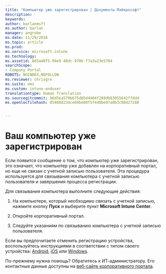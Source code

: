 ```yaml
---
title: "Компьютер уже зарегистрирован | Документы Майкрософт"
description: 
keywords: 
author: barlanmsft
ms.author: barlan
manager: angrobe
ms.date: 11/29/2016
ms.topic: article
ms.prod: 
ms.service: microsoft-intune
ms.technology: 
ms.assetid: 8d3a40f5-99e9-48dc-9706-f7a3a23e5704
searchScope:
- Company Portal
ROBOTS: NOINDEX,NOFOLLOW
ms.reviewer: chrisgre
ms.suite: ems
ms.custom: intune-enduser
translationtype: Human Translation
ms.sourcegitcommit: b6d5ea579b675d85d4404f289db83055642ffddd
ms.openlocfilehash: 05460d23dce69be00f5f440be07a0b3c08d27280


---
```


# <a name="your-computer-is-already-enrolled"></a>Ваш компьютер уже зарегистрирован

Если появится сообщение о том, что компьютер уже зарегистрирован, это означает, что компьютер уже добавлен на корпоративный портал, но еще не связан с учетной записью пользователя. Эта процедура используется для связывания компьютера с учетной записью пользователя и завершения процесса регистрации.  

Для связывания компьютера выполните следующие действия:

1.  На компьютере, который необходимо связать с учетной записью, нажмите кнопку **Пуск** и выберите пункт **Microsoft Intune Center**.

2.  Откройте корпоративный портал.

3.  Следуйте указаниям по связыванию компьютера с учетной записью пользователя.

Если вы предпочитаете отменить регистрацию устройства, воспользуйтесь инструкциями в соответствии с типом своего устройства: [Android](unenroll-your-device-from-intune-android.md), [iOS](unenroll-your-device-from-intune-ios.md) или [Windows](unenroll-your-device-from-intune-windows.md).

По-прежнему нужна помощь? Обратитесь к ИТ-администратору. Его контактные данные доступны на [веб-сайте корпоративного портала](http://portal.manage.microsoft.com).



<!--HONumber=Dec16_HO2-->



